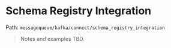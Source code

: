 # Schema Registry Integration

Path: `messagequeue/kafka/connect/schema_registry_integration`

> Notes and examples TBD.
